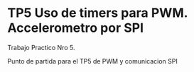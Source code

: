 TP5 Uso de timers para PWM. Accelerometro por SPI
=================================================

Trabajo Practico Nro 5. 

Punto de partida para el TP5 de PWM y comunicacion SPI
